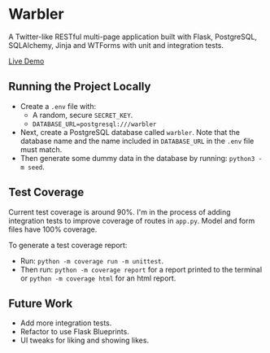 # Warbler
A Twitter-like RESTful multi-page application built with Flask, PostgreSQL, SQLAlchemy, Jinja and WTForms with unit and integration tests.

[Live Demo](https://mattfergoda-warbler.onrender.com/)

## Running the Project Locally
- Create a `.env` file with:
    - A random, secure `SECRET_KEY`.
    - `DATABASE_URL=postgresql:///warbler`
- Next, create a PostgreSQL database called `warbler`. Note that the database name and the name included in `DATABASE_URL` in the `.env` file must match.
- Then generate some dummy data in the database by running: `python3 -m seed`.

## Test Coverage
Current test coverage is around 90%. I'm in the process of adding integration tests to improve coverage of routes in `app.py`. Model and form files have 100% coverage.

To generate a test coverage report:

- Run: `python -m coverage run -m unittest`. 
- Then run: `python -m coverage report` for a report printed to the terminal or `python -m coverage html` for an html report.

## Future Work
- Add more integration tests.
- Refactor to use Flask Blueprints.
- UI tweaks for liking and showing likes.
